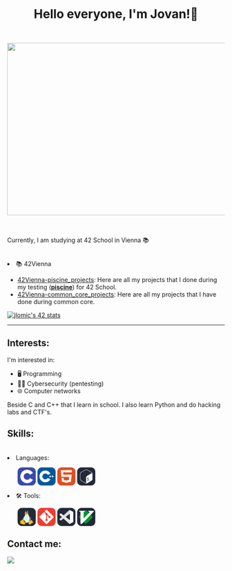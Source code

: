   <h1 align=center >Hello everyone, I'm Jovan!👋</h1>
  <br>
  <p align=center><img src="https://user-images.githubusercontent.com/74038190/225813708-98b745f2-7d22-48cf-9150-083f1b00d6c9.gif" height=400px width=800px></p>
  <br>
  <p>Currently, I am studying at 42 School in Vienna 📚 </p>
  <br>
  <li> 📚 42Vienna</li>
    <ul>
      <li><a href="https://github.com/lavzd13/42Vienna/tree/main/piscine_projects" >42Vienna-piscine_projects</a>: Here are all my projects that I done during my testing (<a href="https://www.42vienna.com/applications/"><b>piscine</b></a>) for 42 School.</li>
      <li><a href="https://github.com/lavzd13/42Vienna/tree/main/common_core_projects">42Vienna-common_core_projects</a>: Here are all my projects that I have done during common core.</li>
    </ul> 
  <a href="https://profile.intra.42.fr/users/jlomic"><img src="https://badge.mediaplus.ma/darkblue/jlomic?1337Badge=off&UM6P=off" alt="jlomic's 42 stats" /></a>
  <hr>
  <h2>Interests:</h2>
  <p>
    I'm interested in:
      <ul>
        <li> 🖥️ Programming</li>
        <li> 👨‍💻 Cybersecurity (pentesting)</li>
        <li> 🌐 Computer networks</li>
      </ul>
    Beside C and C++ that I learn in school. I also learn Python and do hacking labs and CTF's.
  </p>
  <h2>Skills:</h2>
  <br>
  <li>Languages:</li>
  <p>
    <ul>
    <img align=center height=42px width=42px src="https://raw.githubusercontent.com/tandpfun/skill-icons/e67133bc60d96561bc247dfbc3eece0a897285c8/icons/C.svg">
    <img align=center height=42px width=42px src="https://raw.githubusercontent.com/tandpfun/skill-icons/e67133bc60d96561bc247dfbc3eece0a897285c8/icons/CPP.svg">
    <img align=center height=42px width=42px src="https://raw.githubusercontent.com/tandpfun/skill-icons/e67133bc60d96561bc247dfbc3eece0a897285c8/icons/HTML.svg">
    <img align=center height=42px width=42px src="https://raw.githubusercontent.com/tandpfun/skill-icons/e67133bc60d96561bc247dfbc3eece0a897285c8/icons/Bash-Dark.svg">
    </ul>
  </p>
  <li>🛠️ Tools:</li>
  <p>
    <ul>
    <img align=center height=42px width=42px src="https://raw.githubusercontent.com/tandpfun/skill-icons/e67133bc60d96561bc247dfbc3eece0a897285c8/icons/Linux-Dark.svg">
    <img align=center height=42px width=42px src="https://raw.githubusercontent.com/tandpfun/skill-icons/e67133bc60d96561bc247dfbc3eece0a897285c8/icons/Git.svg">
    <img align=center height=42px width=42px src="https://raw.githubusercontent.com/tandpfun/skill-icons/e67133bc60d96561bc247dfbc3eece0a897285c8/icons/VSCode-Dark.svg">
    <img align=center height=42px width=42px src="https://raw.githubusercontent.com/tandpfun/skill-icons/e67133bc60d96561bc247dfbc3eece0a897285c8/icons/VIM-Dark.svg">
    </ul>
  </p>
  <h2>Contact me:</h2>
  <a href="https://www.linkedin.com/in/jovan-lomi%C4%87-176060265/"><img src="https://img.shields.io/badge/LinkedIn-0077B5?style=for-the-badge&logo=linkedin&logoColor=white"></a>
